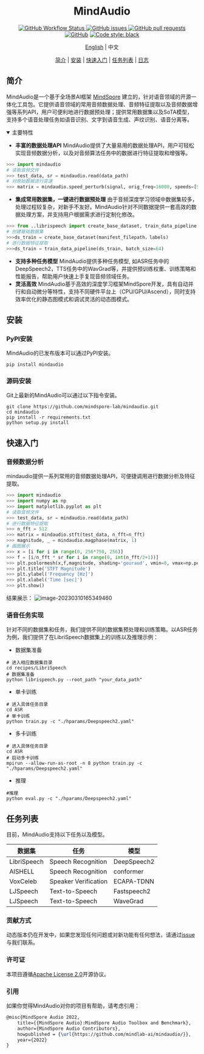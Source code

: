 <div align="center">


# MindAudio

[![GitHub Workflow Status](https://img.shields.io/github/actions/workflow/status/mindspore-lab/mindaudio/ut_test.yaml)
![GitHub issues](https://img.shields.io/github/issues/mindspore-lab/mindaudio)
![GitHub pull requests](https://img.shields.io/github/issues-pr/mindspore-lab/mindaudio)
![GitHub](https://img.shields.io/github/license/mindspore-lab/mindaudio)](<img alt="GitHub" src="https://img.shields.io/github/license/mindspore-lab/mindaudio">)
[![Code style: black](https://img.shields.io/badge/code%20style-black-000000.svg)](https://pycqa.github.io/isort/)

[English](README.md) | 中文

[简介](#简介) |
[安装](#安装) |
[快速入门](#快速入门) |
[任务列表](#任务列表) |
[日志](#日志)

</div>

## 简介

MindAudio是一个基于全场景AI框架 [MindSpore](https://www.mindspore.cn/)
建立的，针对语音领域的开源一体化工具包。它提供语音领域的常用音频数据处理、音频特征提取以及音频数据增强等系列API，用户可便利地进行数据预处理；提供常用数据集以及SoTA模型，支持多个语音处理任务如语音识别、文字到语音生成、声纹识别、语音分离等。

<details open>
<summary> 主要特性 </summary>


- **丰富的数据处理API** MindAudio提供了大量易用的数据处理API，用户可轻松实现音频数据分析，以及对音频算法任务中的数据进行特征提取和增强等。

```python
>>> import mindaudio
# 读取音频文件
>>> test_data, sr = mindaudio.read(data_path)
# 对原始数据进行变速
>>> matrix = mindaudio.speed_perturb(signal, orig_freq=16000, speeds=[90,  100])
```

- **集成常用数据集，一键进行数据预处理** 由于音频深度学习领域中数据集较多，处理过程较复杂，对新手不友好。MindAudio针对不同数据提供一套高效的数据处理方案，并支持用户根据需求进行定制化修改。

```python
>>> from ..librispeech import create_base_dataset, train_data_pipeline
# 创建基础数据集
>>>ds_train = create_base_dataset(manifest_filepath，labels)
# 进行数据特征提取
>>>ds_train = train_data_pipeline(ds_train, batch_size=64)
```

- **支持多种任务模型** MindAudio提供多种任务模型, 如ASR任务中的DeepSpeech2，TTS任务中的WavGrad等，并提供预训练权重、训练策略和性能报告，帮助用户快速上手复现音频领域任务。
- **灵活高效** MindAudio基于高效的深度学习框架MindSpore开发，具有自动并行和自动微分等特性，支持不同硬件平台上（CPU/GPU/Ascend），同时支持效率优化的静态图模式和调试灵活的动态图模式。

## 安装

### PyPI安装

MindAudio的已发布版本可以通过PyPI安装。

```shell
pip install mindaudio
```

### 源码安装

Git上最新的MindAudio可以通过以下指令安装。

```shell
git clone https://github.com/mindspore-lab/mindaudio.git
cd mindaudio
pip install -r requirements.txt
python setup.py install
```

## 快速入门

### 音频数据分析

mindaudio提供一系列常用的音频数据处理API，可便捷调用进行数据分析及特征提取。

```python
>>> import mindaudio
>>> import numpy as np
>>> import matplotlib.pyplot as plt
# 读取音频文件
>>> test_data, sr = mindaudio.read(data_path)
# 进行数据特征提取
>>> n_fft = 512
>>> matrix = mindaudio.stft(test_data, n_fft=n_fft)
>>> magnitude, _ = mindaudio.magphase(matrix, 1)
# 画图展示
>>> x = [i for i in range(0, 256*750, 256)]
>>> f = [i/n_fft * sr for i in range(0, int(n_fft/2+1))]
>>> plt.pcolormesh(x,f,magnitude, shading='gouraud', vmin=0, vmax=np.percentile(magnitude, 98))
>>> plt.title('STFT Magnitude')
>>> plt.ylabel('Frequency [Hz]')
>>> plt.xlabel('Time [sec]')
>>> plt.show()
```

结果展示：
![image-20230310165349460](https://raw.githubusercontent.com/mindspore-lab/mindaudio/main/tests/result/stft_magnitude.png)



### 语音任务实现

针对不同的数据集和任务，我们提供不同的数据集预处理和训练策略。以ASR任务为例，我们提供了在LibriSpeech数据集上的训练以及推理示例：

- 数据集准备

```shell
# 进入相应数据集目录
cd recipes/LibriSpeech
# 数据集准备
python librispeech.py --root_path "your_data_path"
```

- 单卡训练

```shell
# 进入具体任务目录
cd ASR
# 单卡训练
python train.py -c "./hparams/Deepspeech2.yaml"
```

- 多卡训练

```shell
# 进入具体任务目录
cd ASR
# 启动多卡训练
mpirun --allow-run-as-root -n 8 python train.py -c "./hparams/Deepspeech2.yaml"
```

- 推理

```shell
#推理
python eval.py -c "./hparams/Deepspeech2.yaml"
```



## 任务列表

目前，MindAudio支持以下任务以及模型。

| 数据集      | 任务                 | 模型        |
| ----------- | -------------------- | ----------- |
| LibriSpeech | Speech Recognition   | DeepSpeech2 |
| AISHELL     | Speech Recognition   | conformer   |
| VoxCeleb    | Speaker Verification | ECAPA-TDNN  |
| LJSpeech    | Text-to-Speech       | Fastspeech2 |
| LJSpeech    | Text-to-Speech       | WaveGrad    |

### 贡献方式

动态版本仍在开发中，如果您发现任何问题或对新功能有任何想法，请通过[issue](https://github.com/mindlab-ai/mindaudio/issues)与我们联系。

### 许可证

本项目遵循[Apache License 2.0](License.md)开源协议。

### 引用

如果你觉得MindAudio对你的项目有帮助，请考虑引用：

```latex
@misc{MindSpore Audio 2022,
    title={{MindSpore Audio}:MindSpore Audio Toolbox and Benchmark},
    author={MindSpore Audio Contributors},
    howpublished = {\url{https://github.com/mindlab-ai/mindaudio/}},
    year={2022}
}
```
